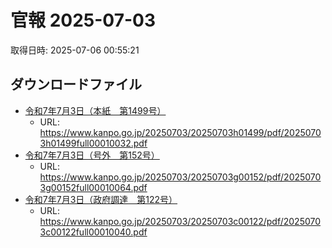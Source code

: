 # 官報 2025-07-03

取得日時: 2025-07-06 00:55:21
## ダウンロードファイル

- [令和7年7月3日（本紙　第1499号）](20250703h01499full00010032.pdf)
  - URL: https://www.kanpo.go.jp/20250703/20250703h01499/pdf/20250703h01499full00010032.pdf
- [令和7年7月3日（号外　第152号）](20250703g00152full00010064.pdf)
  - URL: https://www.kanpo.go.jp/20250703/20250703g00152/pdf/20250703g00152full00010064.pdf
- [令和7年7月3日（政府調達　第122号）](20250703c00122full00010040.pdf)
  - URL: https://www.kanpo.go.jp/20250703/20250703c00122/pdf/20250703c00122full00010040.pdf
